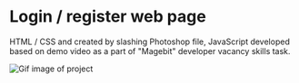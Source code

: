 # Login / register web page

HTML / CSS and created by slashing Photoshop file, JavaScript developed based on demo video as a part of "Magebit" developer vacancy skills task.

<img alt="Gif image of project" src="https://github.com/esesmuedgars/login-register-page/blob/gif/login-register-page.gif">

